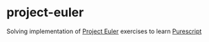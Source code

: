# project-euler

Solving implementation of [Project Euler](https://projecteuler.net) exercises to learn [Purescript](https://jordanmartinez.github.io/purescript-jordans-reference-site/content/01-Getting-Started/01-Why-Learn-PureScript.html)
